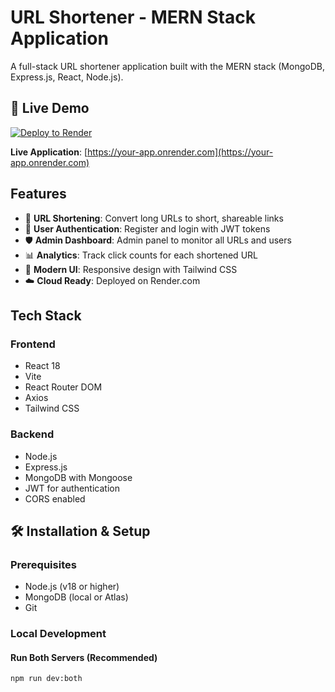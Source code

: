 # URL Shortener - MERN Stack Application

A full-stack URL shortener application built with the MERN stack (MongoDB, Express.js, React, Node.js).

## 🚀 Live Demo

[![Deploy to Render](https://render.com/images/deploy-to-render-button.svg)](https://render.com/deploy)

**Live Application**: [https://your-app.onrender.com](https://your-app.onrender.com)

## Features

- 🔗 **URL Shortening**: Convert long URLs to short, shareable links
- 👥 **User Authentication**: Register and login with JWT tokens
- 🛡️ **Admin Dashboard**: Admin panel to monitor all URLs and users
- 📊 **Analytics**: Track click counts for each shortened URL
- 🎨 **Modern UI**: Responsive design with Tailwind CSS
- ☁️ **Cloud Ready**: Deployed on Render.com

## Tech Stack

### Frontend
- React 18
- Vite
- React Router DOM
- Axios
- Tailwind CSS

### Backend
- Node.js
- Express.js
- MongoDB with Mongoose
- JWT for authentication
- CORS enabled

## 🛠️ Installation & Setup

### Prerequisites
- Node.js (v18 or higher)
- MongoDB (local or Atlas)
- Git

### Local Development

#### Run Both Servers (Recommended)
```bash
npm run dev:both